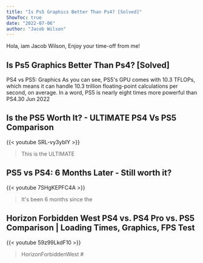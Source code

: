 ```yaml
---
title: "Is Ps5 Graphics Better Than Ps4? [Solved]"
ShowToc: true 
date: "2022-07-06"
author: "Jacob Wilson" 
---
```


Hola, iam Jacob Wilson, Enjoy your time-off from me!
## Is Ps5 Graphics Better Than Ps4? [Solved]
 PS4 vs PS5: Graphics As you can see, PS5's GPU comes with 10.3 TFLOPs, which means it can handle 10.3 trillion floating-point calculations per second, on average. In a word, PS5 is nearly eight times more powerful than PS4.30 Jun 2022

## Is the PS5 Worth It? - ULTIMATE PS4 Vs PS5 Comparison
{{< youtube SRL-vy3ybIY >}}
>This is the ULTIMATE 

## PS5 vs PS4: 6 Months Later - Still worth it?
{{< youtube 7SHgKEPFC4A >}}
>It's been 6 months since the 

## Horizon Forbidden West PS4 vs. PS4 Pro vs. PS5 Comparison | Loading Times, Graphics, FPS Test
{{< youtube 59z99LkdF10 >}}
>HorizonForbiddenWest #

